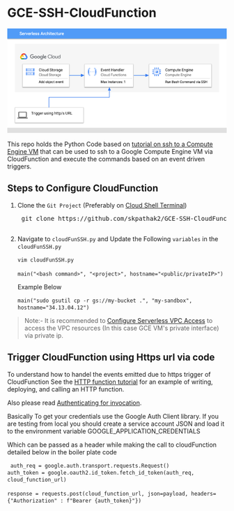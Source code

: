 # GCE-SSH-CloudFunction

![RequestFlow](images/GCF-SSH-GCE.png)

This repo holds the Python Code based on [tutorial on ssh to a Compute Engine VM](https://cloud.google.com/compute/docs/tutorials/service-account-ssh) that can be used to ssh to a Google Compute Engine VM via CloudFunction and execute the commands based on an event driven triggers.



## Steps to Configure CloudFunction

1. Clone the `Git Project` (Preferably on [Cloud Shell Terminal](https://cloud.google.com/shell))

    <pre>
    git clone https://github.com/skpathak2/GCE-SSH-CloudFunction.git
    </pre>

2. Navigate to `cloudFunSSH.py` and Update the Following `variables` in the `cloudFunSSH.py`
    ```
    vim cloudFunSSH.py

    main("<bash command>", "<project>", hostname="<public/privateIP>")
    ```

    Example Below
    ```
    main("sudo gsutil cp -r gs://my-bucket .", "my-sandbox", hostname="34.13.04.12")
    ```

> Note:- It is recommended to [Configure Serverless VPC Access](https://cloud.google.com/vpc/docs/configure-serverless-vpc-access) to access the VPC resources (In this case GCE VM's private interface) via private ip.



## Trigger CloudFunction using Https url via code

To understand how to handel the events emitted due to https trigger of CloudFunction See the [HTTP function tutorial](https://cloud.google.com/functions/docs/tutorials/http) for an example of writing, deploying, and calling an HTTP function. 

Also please read [Authenticating for invocation](https://cloud.google.com/functions/docs/securing/authenticating). 

Basically To get your credentials use the Google Auth Client library. If you are testing from local you should create a service account JSON and load it to the environment variable GOOGLE_APPLICATION_CREDENTIALS

Which can be passed as a header while making the call to cloudFunction detailed below in the boiler plate code

```
 auth_req = google.auth.transport.requests.Request()
auth_token = google.oauth2.id_token.fetch_id_token(auth_req, cloud_function_url)

response = requests.post(cloud_function_url, json=payload, headers={"Authorization" : f"Bearer {auth_token}"})
```



